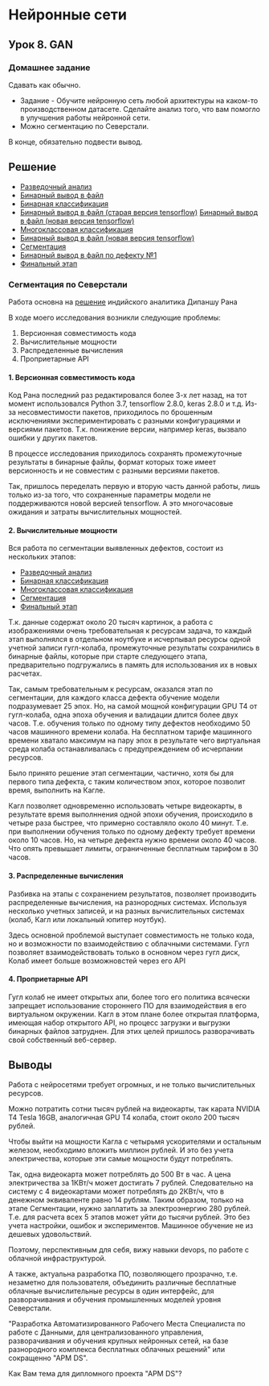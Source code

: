 # Нейронные сети

## Урок 8. GAN

### Домашнее задание

Сдавать как обычно.

- Задание - Обучите нейронную сеть любой архитектуры на каком-то производственном датасете. Сделайте анализ того, что вам помогло в улучшения работы нейронной сети.
- Можно сегментацию по Северстали.

В конце, обязательно подвести вывод.

## Решение

- [Разведочный анализ](https://github.com/allseenn/neuronet/blob/main/08.Tasks/08eda.ipynb)
- [Бинарный вывод в файл](https://strogino.duckdns.org/data.pkl)
- [Бинарная классификация](https://github.com/allseenn/neuronet/blob/main/08.Tasks/08binary.ipynb)
- [Бинарный вывод в файл (старая версия tensorflow)](https://strogino.duckdns.org/binary_Xception_3.h5) [Бинарный вывод в файл (новая версия tensorflow)](https://strogino.duckdns.org/binary_Xception_2.h5)
- [Многоклассовая классификация](https://github.com/allseenn/neuronet/blob/main/08.Tasks/08multi_label.ipynb)
- [Бинарный вывод в файл (новая версия tensorflow)](https://strogino.duckdns.org/multi_label.h5)
- [Сегментация](https://github.com/allseenn/neuronet/blob/main/08.Tasks/08segmentation.ipynb)
- [Бинарный вывод в файл по дефекту №1](https://strogino.duckdns.org/segmentation_defect_1.h5)
- [Финальный этап](https://github.com/allseenn/neuronet/blob/main/08.Tasks/08final.ipynb)

### Сегментация по Северстали

Работа основна на [решение](https://github.com/ml-projects-rana/Steel-Defect-Detection---Image-Segmentation-using-Keras-and-Tensorflow) индийского аналитика Дипаншу Рана

В ходе моего исследования возникли следующие проблемы:

1. Версионная совместимость кода
2. Вычислительные мощности
3. Распределенные вычисления
4. Проприетарные API

#### 1. Версионная совместимость кода

Код Рана последний раз редактировался более 3-х лет назад, на тот момент использовался Python 3.7, tensorflow 2.8.0, keras 2.8.0 и т.д. 
Из-за несовместимости пакетов, приходилось по брошенным исключениями экспериментировать с разными конфигурациями и версиями пакетов. Т.к. понижение версии, например keras, вызвало ошибки у других пакетов.

В процессе исследования приходилось сохранять промежуточные результаты в бинарные файлы, формат которых тоже имеет версионность и не совместим с разными версиями пакетов. 

Так, пришлось переделать первую и вторую часть данной работы, лишь только из-за того, что сохраненные параметры модели не поддерживаются новой версией tensorflow. А это многочасовые ожидания и затраты вычислительных мощностей.

#### 2. Вычислительные мощности

Вся работа по сегментации выявленных дефектов, состоит из нескольких этапов:
- [Разведочный анализ](https://github.com/allseenn/neuronet/blob/main/08.Tasks/08eda.ipynb)
- [Бинарная классификация](https://github.com/allseenn/neuronet/blob/main/08.Tasks/08binary.ipynb)
- [Многоклассовая классификация](https://github.com/allseenn/neuronet/blob/main/08.Tasks/08multi_label.ipynb)
- [Сегментация](https://github.com/allseenn/neuronet/blob/main/08.Tasks/08segmentation.ipynb)
- [Финальный этап](https://github.com/allseenn/neuronet/blob/main/08.Tasks/08final.ipynb)

Т.к. данные содержат около 20 тысяч картинок, а работа с изображениями очень требовательная к ресурсам задача, то каждый этап выполнялся в отдельном ноутбуке и исчерпывал ресурсы одной учетной записи гугл-колаба, промежуточные результаты сохранились в бинарные файлы, которые при старте следующего этапа, предварительно подгружались в память для использования их в новых расчетах.

Так, самым требовательным к ресурсам, оказался этап по сегментации, для каждого класса дефекта обучение модели подразумевает 25 эпох. Но, на самой мощной конфигурации GPU T4 от гугл-колаба, одна эпоха обучения и валидации длится более двух часов. Т.е. обучения только по одному типу дефектов необходимо 50 часов машинного времени колаба. На бесплатном тарифе машинного времени хватало максимум на пару эпох в результате чего виртуальная среда колаба останавливалась с предупреждением об исчерпании ресурсов.

Было принято решение этап сегментации, частично, хотя бы для первого типа дефекта, с таким количеством эпох, которое позволит время, выполнить на Кагле.

Кагл позволяет одновременно использовать четыре видеокарты, в результате время выполннения одной эпохи обучения, происходило в четыре раза быстрее, что примерно составляло около 40 минут. Т.е. при выполнении обучения только по одному дефекту требует времени около 10 часов. Но, на четыре дефекта нужно времени около 40 часов. Что опять превышает лимиты, ограниченные бесплатным тарифом в 30 часов.

#### 3. Распределенные вычисления

Разбивка на этапы с сохранением результатов, позволяет производить распределенные вычисления, на разнородных системах. Используя несколько учетных записей, и на разных вычислительных системах (колаб, Кагл или локальный юпитер ноутбук).

Здесь основной проблемой выступает совместимость не только кода, но и возможности по взаимодействию с облачными системами.
Гугл позволяет взаимодействовать только в основном через гугл диск, Колаб имеет больше возможновстей через его API

#### 4. Проприетарные АPI

Гугл колаб не имеет открытых апи, более того его политика всячески запрещает использование стороннего ПО для взаимодействия в его виртуальном окружении. 
Кагл в этом плане более открытая платформа, имеющая набор открытого API, но процесс загрузки и выгрузки бинарных файлов затруднен.
Для этих целей пришлось разворачивать свой собственный веб-сервер.

## Выводы

Работа с нейросетями требует огромных, и не только вычислительных ресурсов.

Можно потратить сотни тысяч рублей на видеокарты, так карата NVIDIA T4 Tesla 16GB, аналогичная GPU T4 колаба, стоит около 200 тысяч рублей. 

Чтобы выйти на мощности Кагла с четырьмя ускорителями и остальным железом, необходимо вложить миллион рублей. И это без учета электричества, которые эти самые мощности будут потреблять. 

Так, одна видеокарта может потреблять до 500 Вт в час. А цена электричества за 1КВт/ч может достигать 7 рублей. Следовательно на систему с 4 видеокартами может потреблять до 2КВт/ч, что в денежном эквиваленте  равно 14 рублям. Таким образом, только на этапе Сегментации, нужно заплатить за электроэнергию 280 рублей. Т.е. для расчета всех 5 этапов может уйти до тысячи рублей. Это без учета настройки, ошибок и экспериментов. Машинное обучение не из дешевых удовольствий.

Поэтому, перспективным для себя, вижу навыки devops, по работе с облачной инфраструктурой. 

А также, актуальна разработка ПО, позволяющего прозрачно, т.е. незаметно для пользователя, объединить различные бесплатные облачные вычислительные ресурсы в один интерфейс, для разворачивания и обучения промышленных моделей уровня Северстали.

"Разработка Автоматизированного Рабочего Места Специалиста по работе с Данными, для централизованного управления, разворачивания и обучения крупных нейронных сетей, на базе разнородного комплекса бесплатных облачных решений" или сокращенно "АРМ DS".

Как Вам тема для дипломного проекта "АРМ DS"?